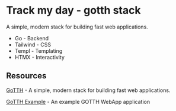 # Track my day - gotth stack
A simple, modern stack for building fast web applications.
-   Go - Backend
-   Tailwind - CSS
-   Templ - Templating
-   HTMX - Interactivity

## Resources
[GoTTH](https://github.com/TomDoesTech/GOTTH/tree/main) - A simple, modern stack for building fast web applications.

[GoTTH Example](https://github.com/sigrdrifa/gotth-example/tree/main) - An example GOTTH WebApp application

